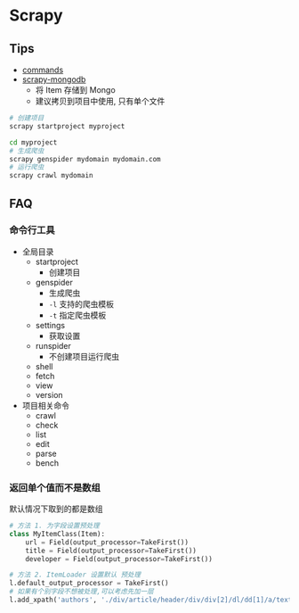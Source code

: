 # Scrapy

## Tips

* [commands](https://docs.scrapy.org/en/latest/topics/commands.html)
* [scrapy-mongodb](https://github.com/sebdah/scrapy-mongodb)
  * 将 Item 存储到 Mongo
  * 建议拷贝到项目中使用, 只有单个文件

```bash
# 创建项目
scrapy startproject myproject

cd myproject
# 生成爬虫
scrapy genspider mydomain mydomain.com
# 运行爬虫
scrapy crawl mydomain
```

## FAQ

### 命令行工具
* 全局目录
  * startproject
    * 创建项目
  * genspider
    * 生成爬虫
    * `-l` 支持的爬虫模板
    * `-t` 指定爬虫模板
  * settings
    * 获取设置
  * runspider
    * 不创建项目运行爬虫
  * shell
  * fetch
  * view
  * version
* 项目相关命令
  * crawl
  * check
  * list
  * edit
  * parse
  * bench

### 返回单个值而不是数组
默认情况下取到的都是数组

``` python
# 方法 1. 为字段设置预处理
class MyItemClass(Item):
    url = Field(output_processor=TakeFirst())
    title = Field(output_processor=TakeFirst())
    developer = Field(output_processor=TakeFirst())

# 方法 2. ItemLoader 设置默认 预处理
l.default_output_processor = TakeFirst()
# 如果有个别字段不想被处理,可以考虑先加一层
l.add_xpath('authors', './div/article/header/div/div[2]/dl/dd[1]/a/text()', lambda v: [v])
```
